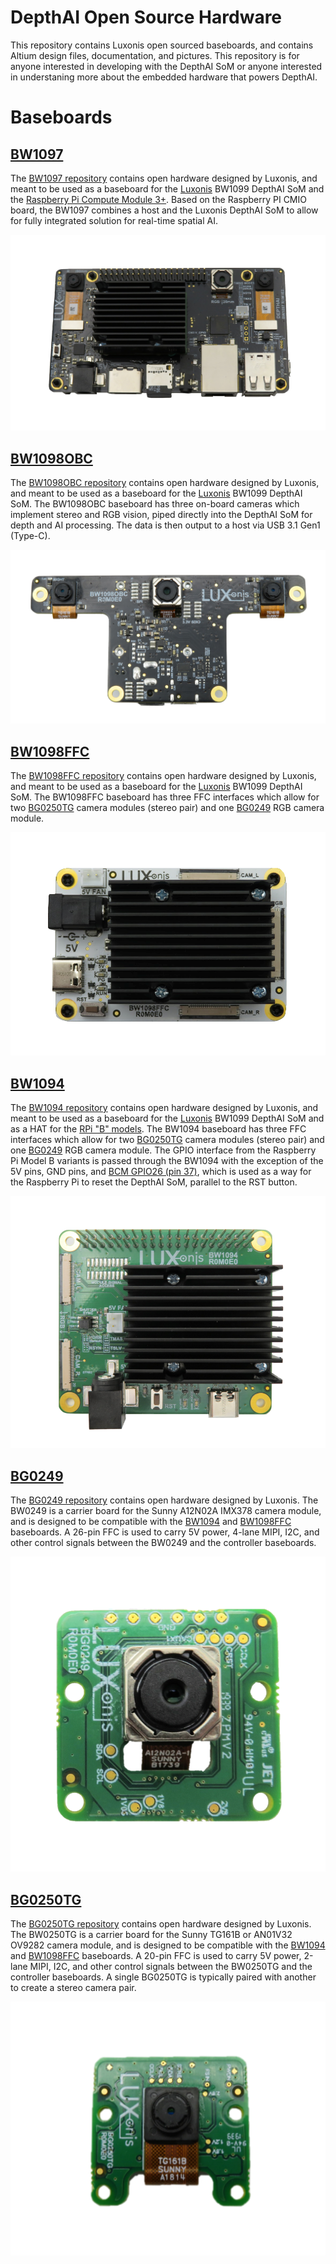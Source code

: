 # DepthAI Open Source Hardware
This repository contains Luxonis open sourced baseboards, and contains Altium design files, documentation, and pictures. This repository is for anyone interested in developing with the DepthAI SoM or anyone interested in understaning more about the embedded hardware that powers DepthAI. 

# Baseboards 

## [BW1097](BW1097_DepthAI_Compute_Module)
The [BW1097 repository](/BW1097_DepthAI_Compute_Module) contains open hardware designed by Luxonis, and meant to be used as a baseboard for the [Luxonis](https://www.luxonis.com/depthai) BW1099 DepthAI SoM and the [Raspberry Pi Compute Module 3+](https://www.raspberrypi.org/products/compute-module-3-plus/). Based on the Raspberry PI CMIO board, the BW1097 combines a host and the Luxonis DepthAI SoM to allow for fully integrated solution for real-time spatial AI. 

![](BW1097_DepthAI_Compute_Module/Images/BW1097_R1M1E2_transparent_crop.png)

## [BW1098OBC](BW1098OBC_DepthAI_USB3C)
The [BW1098OBC repository](BW1098OBC_DepthAI_USB3C) contains open hardware designed by Luxonis, and meant to be used as a baseboard for the [Luxonis](https://www.luxonis.com/depthai) BW1099 DepthAI SoM. The BW1098OBC baseboard has three on-board cameras which implement stereo and RGB vision, piped directly into the DepthAI SoM for depth and AI processing. The data is then output to a host via USB 3.1 Gen1 (Type-C). 

![](BW1098OBC_DepthAI_USB3C/Images/BW1098OBC_R1M0E1_front.png)

## [BW1098FFC](BW1098FFC_DepthAI_USB3)
The [BW1098FFC repository](BW1098FFC_DepthAI_USB3) contains open hardware designed by Luxonis, and meant to be used as a baseboard for the [Luxonis](https://www.luxonis.com/depthai) BW1099 DepthAI SoM. The BW1098FFC baseboard has three FFC interfaces which allow for two [BG0250TG](BG0250TG_DepthAI_Mono_Camera) camera modules (stereo pair) and one [BG0249](BG0249_DepthAI_RGB_Camera) RGB camera module. 

![](BW1098FFC_DepthAI_USB3/Images/BW1098FFC_R0M0E0_front.png)

## [BW1094](BW1094_DepthAI_HAT)
The [BW1094 repository](BW1094_DepthAI_HAT) contains open hardware designed by Luxonis, and meant to be used as a baseboard for the [Luxonis](https://www.luxonis.com/depthai) BW1099 DepthAI SoM and as a HAT for the [RPi "B" models](https://www.raspberrypi.org/products/). The BW1094 baseboard has three FFC interfaces which allow for two [BG0250TG](BG0250TG_DepthAI_Mono_Camera) camera modules (stereo pair) and one [BG0249](BG0249_DepthAI_RGB_Camera) RGB camera module. The GPIO interface from the Raspberry Pi Model B variants is passed through the BW1094 with the exception of the 5V pins, GND pins, and [BCM GPIO26 (pin 37)](https://www.raspberrypi.org/documentation/usage/gpio/), which is used as a way for the Raspberry Pi to reset the DepthAI SoM, parallel to the RST button.  

![](BW1094_DepthAI_HAT/Images/BW1094_R0M0E0_front.png)

## [BG0249](BG0249_DepthAI_RGB_Camera)
The [BG0249 repository](BG0249_DepthAI_RGB_Camera) contains open hardware designed by Luxonis. The BW0249 is a carrier board for the Sunny A12N02A IMX378 camera module, and is designed to be compatible with the [BW1094](BW1094_DepthAI_HAT) and [BW1098FFC](BW1098FFC_DepthAI_USB3) baseboards. A 26-pin FFC is used to carry 5V power, 4-lane MIPI, I2C, and other control signals between the BW0249 and the controller baseboards. 

![](BG0249_DepthAI_RGB_Camera/Images/BG0249_R0M0E0_front.png)

## [BG0250TG](BG0250TG_DepthAI_Mono_Camera)
The [BG0250TG repository](BG0250TG_DepthAI_Mono_Camera) contains open hardware designed by Luxonis. The BW0250TG is a carrier board for the Sunny TG161B or AN01V32 OV9282 camera module, and is designed to be compatible with the [BW1094](BW1094_DepthAI_HAT) and [BW1098FFC](BW1098FFC_DepthAI_USB3) baseboards. A 20-pin FFC is used to carry 5V power, 2-lane MIPI, I2C, and other control signals between the BW0250TG and the controller baseboards. A single BG0250TG is typically paired with another to create a stereo camera pair.

![](BG0250TG_DepthAI_Mono_Camera/Images/BG0250TG_R0M0E0_front.png)
